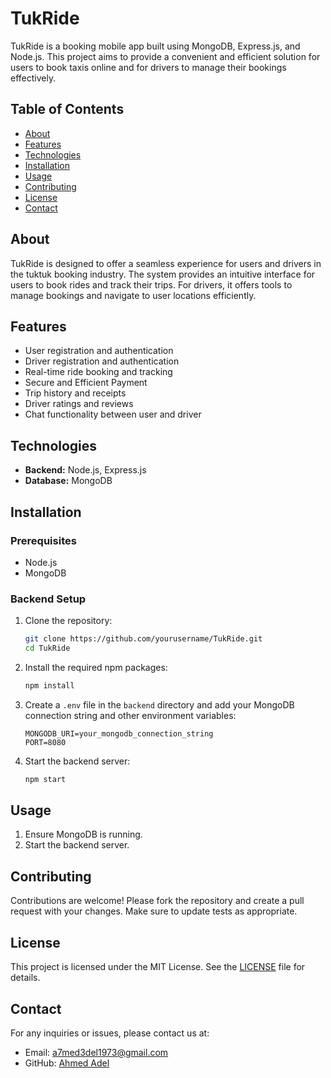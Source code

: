 # TukRide

TukRide is a booking mobile app built using MongoDB, Express.js, and Node.js. This project aims to provide a convenient and efficient solution for users to book taxis online and for drivers to manage their bookings effectively.

## Table of Contents

- [About](#about)
- [Features](#features)
- [Technologies](#technologies)
- [Installation](#installation)
- [Usage](#usage)
- [Contributing](#contributing)
- [License](#license)
- [Contact](#contact)

## About

TukRide is designed to offer a seamless experience for users and drivers in the tuktuk booking industry. The system provides an intuitive interface for users to book rides and track their trips. For drivers, it offers tools to manage bookings and navigate to user locations efficiently.

## Features

- User registration and authentication
- Driver registration and authentication
- Real-time ride booking and tracking
- Secure and Efficient Payment
- Trip history and receipts
- Driver ratings and reviews
- Chat functionality between user and driver

## Technologies

- **Backend:** Node.js, Express.js
- **Database:** MongoDB

## Installation

### Prerequisites

- Node.js
- MongoDB

### Backend Setup

1. Clone the repository:

    ```bash
    git clone https://github.com/yourusername/TukRide.git
    cd TukRide
    ```

2. Install the required npm packages:

    ```bash
    npm install
    ```

3. Create a `.env` file in the `backend` directory and add your MongoDB connection string and other environment variables:

    ```env
    MONGODB_URI=your_mongodb_connection_string
    PORT=8080
    ```

4. Start the backend server:

    ```bash
    npm start
    ```

## Usage

1. Ensure MongoDB is running.
2. Start the backend server.

## Contributing

Contributions are welcome! Please fork the repository and create a pull request with your changes. Make sure to update tests as appropriate.

## License

This project is licensed under the MIT License. See the [LICENSE](LICENSE) file for details.

## Contact

For any inquiries or issues, please contact us at:

- Email: a7med3del1973@gmail.com
- GitHub: [Ahmed Adel](https://github.com/a7med3del1973)
